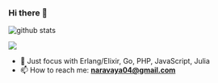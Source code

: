 ### Hi there 👋

![github stats](https://github-readme-stats.vercel.app/api?username=swiftalker&show_icons=true)


<img src="https://github-readme-stats.vercel.app/api/top-langs/?username=swiftalker&theme=react">

- 🌱 Just focus with Erlang/Elixir, Go, PHP, JavaScript, Julia
- 📫 How to reach me: **naravaya04@gmail.com**

